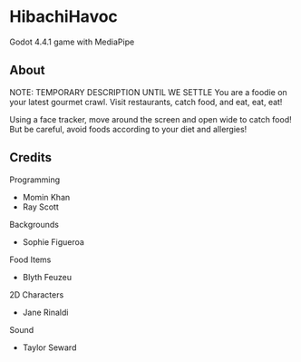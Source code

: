 # HibachiHavoc
Godot 4.4.1 game with MediaPipe

## About
NOTE: TEMPORARY DESCRIPTION UNTIL WE SETTLE
You are a foodie on your latest gourmet crawl. Visit restaurants, catch food, and eat, eat, eat!

Using a face tracker, move around the screen and open wide to catch food! But be careful, avoid foods according to your diet and allergies!

## Credits
Programming 
- Momin Khan
- Ray Scott

Backgrounds
- Sophie Figueroa

Food Items
- Blyth Feuzeu

2D Characters
- Jane Rinaldi

Sound
- Taylor Seward
